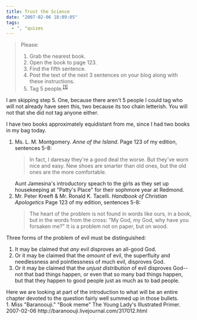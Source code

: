 ```yaml
---
title: Trust the Science
date: "2007-02-06 18:09:05"
tags:
  - ", "quizes
---
```

<blockquote markdown="1">Please:

1. Grab the nearest book.
2. Open the book to page 123.
3. Find the fifth sentence.
4. Post the text of the next 3 sentences on your blog along
with these instructions.
5. Tag 5 people.<sup>[\[1\]][ref1]</sup>

</blockquote>

I am skipping step 5.  One, because there aren't 5 people I could tag who will not already have seen this, two because its too chain letterish.  You will not that she did not tag anyone either.

I have two books approximately equidistant from me, since I had two books in my bag today.

1.  Ms. L. M. Montgomery.  <i>Anne of the Island</i>.  Page 123 of my edition, sentences 5-8: <blockquote>In fact, I daresay they're a good deal the worse.  But they've worn nice and easy. New shoes are smarter than old ones, but the old ones are the more comfortable.</blockquote>  Aunt Jamesina's introductory speach to the girls as they set up housekeeping at "Patty's Place" for their sophmore year at Redmond.
2.  Mr. Peter Kreeft & Mr. Ronald K. Tacelli.  <i>Handbook of Christian Apologetics</i> Page 123 of my edition, sentences 5-8: <blockquote markdown="1">The heart of the problem is not found in words like ours, in a book, but in the words from the cross: "My God, my God, why have you forsaken me?"  It is a problem not on paper, but on wood.

Three forms of the problem of evil must be distinguished:

1. It may be claimed that *any* evil disproves an all-good God.
2. Or it may be claimed that the *amount* of evil, the superfluity and needlessness and pointlessness of much evil, disproves God.
3. Or it may be claimed that the *unjust distribution* of evil disproves God--not that bad things happen, or even that so many bad things happen, but that they happen to good people just as much as to bad people.

</blockquote> Here we are looking at part of the introduction to what will be an entire chapter devoted to the question fairly well summed up in those bullets. 

<div markdown="1" class="postrefs">
1. Miss "Baranoouji."  "Book meme"  The Young Lady's Illustrated Primer.  2007-02-06 http://baranoouji.livejournal.com/317012.html
</div>

[ref1]: http://baranoouji.livejournal.com/317012.html "Book meme"

